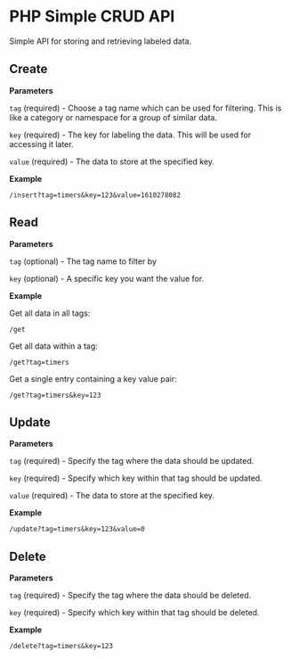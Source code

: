 # PHP Simple CRUD API

Simple API for storing and retrieving labeled data.

## Create

**Parameters**

`tag` (required) - Choose a tag name which can be used for filtering. This is like a category or namespace for a group of similar data.

`key` (required) - The key for labeling the data. This will be used for accessing it later.

`value` (required) - The data to store at the specified key.

**Example**

```
/insert?tag=timers&key=123&value=1610278082
```

## Read

**Parameters**

`tag` (optional) - The tag name to filter by

`key` (optional) - A specific key you want the value for.

**Example**

Get all data in all tags:

```
/get
```

Get all data within a tag:

```
/get?tag=timers
```

Get a single entry containing a key value pair:

```
/get?tag=timers&key=123
```

## Update

**Parameters**

`tag` (required) - Specify the tag where the data should be updated.

`key` (required) - Specify which key within that tag should be updated.

`value` (required) - The data to store at the specified key.

**Example**

```
/update?tag=timers&key=123&value=0
```

## Delete

**Parameters**

`tag` (required) - Specify the tag where the data should be deleted.

`key` (required) - Specify which key within that tag should be deleted.

**Example**

```
/delete?tag=timers&key=123
```
